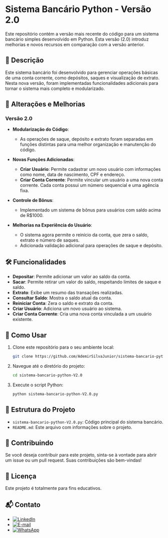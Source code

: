 # Sistema Bancário Python - Versão 2.0

Este repositório contém a versão mais recente do código para um sistema bancário simples desenvolvido em Python. Esta versão (2.0) introduz melhorias e novos recursos em comparação com a versão anterior.

## 📜 Descrição

Este sistema bancário foi desenvolvido para gerenciar operações básicas de uma conta corrente, como depósitos, saques e visualização de extrato. Nesta nova versão, foram implementadas funcionalidades adicionais para tornar o sistema mais completo e modularizado.

## 🚀 Alterações e Melhorias

### Versão 2.0

- **Modularização do Código**: 
  - As operações de saque, depósito e extrato foram separadas em funções distintas para uma melhor organização e manutenção do código.

- **Novas Funções Adicionadas**:
  - **Criar Usuário**: Permite cadastrar um novo usuário com informações como nome, data de nascimento, CPF e endereço.
  - **Criar Conta Corrente**: Permite vincular um usuário a uma nova conta corrente. Cada conta possui um número sequencial e uma agência fixa.

- **Controle de Bônus**: 
  - Implementado um sistema de bônus para usuários com saldo acima de R$1000.

- **Melhorias na Experiência do Usuário**:
  - O sistema agora permite o reinício da conta, que zera o saldo, extrato e número de saques.
  - Adicionada validação adicional para operações de saque e depósito.

## 🛠️ Funcionalidades

- **Depositar**: Permite adicionar um valor ao saldo da conta.
- **Sacar**: Permite retirar um valor do saldo, respeitando limites de saque e saldo.
- **Extrato**: Exibe um resumo das transações realizadas.
- **Consultar Saldo**: Mostra o saldo atual da conta.
- **Reiniciar Conta**: Zera o saldo e extrato da conta.
- **Criar Usuário**: Adiciona um novo usuário ao sistema.
- **Criar Conta Corrente**: Cria uma nova conta vinculada a um usuário existente.

## 🔧 Como Usar

1. Clone este repositório para o seu ambiente local:
   ```bash
   git clone https://github.com/AdemirSilvaJunior/sistema-bancario-python-V2.0.git

2. Navegue até o diretório do projeto:
   ```bash
   cd sistema-bancario-python-V2.0

3. Execute o script Python:
   ```bash
   python sistema-bancario-python-V2.0.py

## 📂 Estrutura do Projeto

- `sistema-bancario-python-V2.0.py`: Código principal do sistema bancário.
- `README.md`: Este arquivo com informações sobre o projeto.

## 👥 Contribuindo

Se você deseja contribuir para este projeto, sinta-se à vontade para abrir um issue ou um pull request. Suas contribuições são bem-vindas!

## 📝 Licença

Este projeto é totalmente para fins educativos.

## 📬 Contato

- [![LinkedIn](https://img.shields.io/badge/LinkedIn-0077B5?logo=linkedin&logoColor=white)](https://www.linkedin.com/in/AdemirSilvaJunior)
- [![E-mail](https://img.shields.io/badge/E--mail-D14836?logo=gmail&logoColor=white)](mailto:ademir_silva_junior@hotmail.com)
- [![WhatsApp](https://img.shields.io/badge/WhatsApp-25D366?logo=whatsapp&logoColor=white)](https://wa.me/5511966217948)
